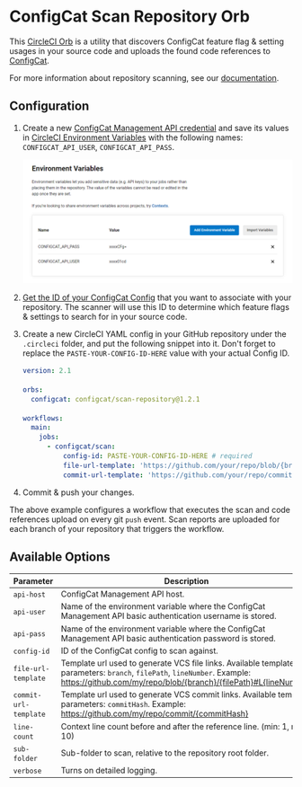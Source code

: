 # ConfigCat Scan Repository Orb
This [CircleCI Orb](https://circleci.com/developer/orbs/orb/configcat/scan-repository) is a utility that discovers ConfigCat feature flag & setting usages in your source code and uploads the found code references to [ConfigCat](https://configcat.com).

For more information about repository scanning, see our [documentation](https://configcat.com/docs/advanced/code-references/overview).

## Configuration
1. Create a new [ConfigCat Management API credential](https://app.configcat.com/my-account/public-api-credentials) and save its values in [CircleCI Environment Variables](https://circleci.com/docs/2.0/env-vars/#setting-an-environment-variable-in-a-project) with the following names: `CONFIGCAT_API_USER`, `CONFIGCAT_API_PASS`.

    ![secrets](https://raw.githubusercontent.com/configcat/scan-repository-orb/main/assets/secrets.png  "secrets")

2. [Get the ID of your ConfigCat Config](https://configcat.com/docs/advanced/code-references/overview#config-id) that you want to associate with your repository. The scanner will use this ID to determine which feature flags & settings to search for in your source code.

3. Create a new CircleCI YAML config in your GitHub repository under the `.circleci` folder, and put the following snippet into it. Don't forget to replace the `PASTE-YOUR-CONFIG-ID-HERE` value with your actual Config ID.
    ```yaml
    version: 2.1

    orbs:
      configcat: configcat/scan-repository@1.2.1

    workflows:
      main:
        jobs:
          - configcat/scan:
              config-id: PASTE-YOUR-CONFIG-ID-HERE # required
              file-url-template: 'https://github.com/your/repo/blob/{branch}/{filePath}#L{lineNumber}' # optional, used to generate links to your repository
              commit-url-template: 'https://github.com/your/repo/commit/{commitHash}' # optional, used to generate links to your repository
    ```

4. Commit & push your changes.

The above example configures a workflow that executes the scan and code references upload on every git `push` event.
Scan reports are uploaded for each branch of your repository that triggers the workflow. 

## Available Options

| Parameter             | Description                                                                | Required   | Default             |
| --------------------- | -------------------------------------------------------------------------- | ---------- | ------------------- |
| `api-host`            | ConfigCat Management API host.                                             | &#9745;    | `api.configcat.com` |
| `api-user`            | Name of the environment variable where the ConfigCat Management API basic authentication username is stored.                                                                                              | &#9745;    | CONFIGCAT_API_USER  |
| `api-pass`            | Name of the environment variable where the ConfigCat Management API basic authentication password is stored.                                                                                              | &#9745;    | CONFIGCAT_API_PASS  |
| `config-id`           | ID of the ConfigCat config to scan against.                                | &#9745;    |                     |
| `file-url-template`   | Template url used to generate VCS file links. Available template parameters: `branch`, `filePath`, `lineNumber`. Example: https://github.com/my/repo/blob/{branch}/{filePath}#L{lineNumber}                                                                    |            |                     |
| `commit-url-template` | Template url used to generate VCS commit links. Available template parameters: `commitHash`. Example: https://github.com/my/repo/commit/{commitHash}                                                                                         |            |                     |
| `line-count`          | Context line count before and after the reference line. (min: 1, max: 10)  |            | 5                   |
| `sub-folder`          | Sub-folder to scan, relative to the repository root folder.                |            |                     |
| `verbose`             | Turns on detailed logging.                                                 |            | false               |
